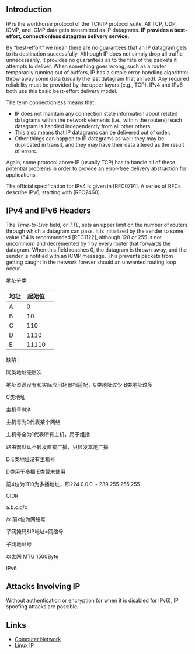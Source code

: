 ## Introduction

IP is the workhorse protocol of the TCP/IP protocol suite. All TCP, UDP, ICMP, and IGMP data gets transmitted as IP datagrams. 
**IP provides a best-effort, connectionless datagram delivery service.**

By “best-effort” we mean there are no guarantees that an IP datagram gets to its destination successfully. 
Although IP does not simply drop all traffic unnecessarily, it provides no guarantees as to the fate of the packets it attempts to deliver. 
When something goes wrong, such as a router temporarily running out of buffers, IP has a simple error-handling algorithm: throw away some data (usually the last datagram that arrived). 
Any required reliability must be provided by the upper layers (e.g., TCP). 
IPv4 and IPv6 both use this basic best-effort delivery model.

The term connectionless means that: 
- IP does not maintain any connection state information about related datagrams within the network elements (i.e., within the routers); each datagram is handled independently from all other others. 
- This also means that IP datagrams can be delivered out of order. 
- Other things can happen to IP datagrams as well: they may be duplicated in transit, and they may have their data altered as the result of errors. 

Again, some protocol above IP (usually TCP) has to handle all of these potential problems in order to provide an error-free delivery abstraction for applications.

The official specification for IPv4 is given in [RFC0791]. A series of RFCs describe IPv6, starting with [RFC2460].


## IPv4 and IPv6 Headers



The *Time-to-Live* field, or *TTL*, sets an upper limit on the number of routers through which a datagram can pass. 
It is initialized by the sender to some value (64 is recommended [RFC1122], although 128 or 255 is not uncommon) and decremented by 1 by every router that forwards the datagram. 
When this field reaches 0, the datagram is thrown away, and the sender is notified with an ICMP message. 
This prevents packets from getting caught in the network forever should an unwanted routing loop occur.



地址分类

| 地址 | 起始位 |      |
| ---- | ------ | ---- |
| A    | 0      |      |
| B    | 10     |      |
| C    | 110    |      |
| D    | 1110   |      |
| E    | 11110  |      |

缺陷：

同类地址无层次

地址资源没有和实际应用场景相适配，C类地址过少 B类地址过多

C类地址

主机号8bit

主机号为0代表某个网络

主机号全为1代表所有主机，用于组播



路由器默认不转发直接广播，只转发本地广播

D E类地址没有主机号

D类用于多播 E类暂未使用

前4位为1110为多播地址，即224.0.0.0 ~ 239.255.255.255



CIDR

a.b.c.d/x

/x 前x位为网络号



子网掩码&IP地址=网络号

子网地址号



以太网 MTU 1500Byte



IPv6




## Attacks Involving IP


Without authentication or encryption (or when it is disabled for IPv6), IP spoofing attacks are possible.



## Links

- [Computer Network](/docs/CS/CN/CN.md)
- [Linux IP](/docs/CS/OS/Linux/IP.md)